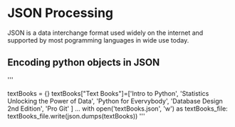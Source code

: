 # JSON Processing
JSON is a data interchange format used widely on the internet and supported by most pogramming languages in wide use today.

## Encoding python objects in JSON
'''

textBooks = {}
textBooks["Text Books"]=['Intro to Python', 'Statistics Unlocking the Power of Data', 'Python for Evervybody',
                         'Database Design 2nd Edition', 'Pro Git' ]
...
with open('textBooks.json', 'w') as textBooks_file:
    textBooks_file.write(json.dumps(textBooks))
'''
